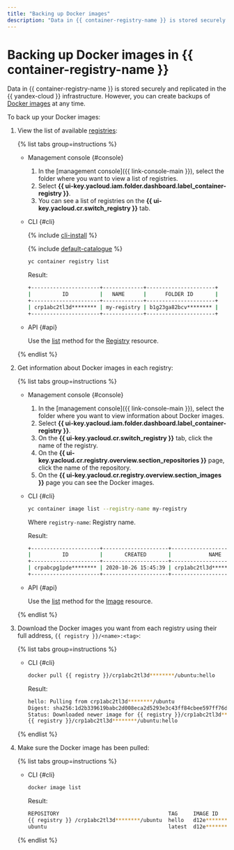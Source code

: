 ```yaml
---
title: "Backing up Docker images"
description: "Data in {{ container-registry-name }} is stored securely and replicated in the {{ yandex-cloud }} infrastructure. However, you can create backups of Docker images at any time. To back up your Docker images, follow the instructions in this article."
---
```


# Backing up Docker images in {{ container-registry-name }}

Data in {{ container-registry-name }} is stored securely and replicated in the {{ yandex-cloud }} infrastructure. However, you can create backups of [Docker images](../concepts/docker-image.md) at any time.

To back up your Docker images:

1. View the list of available [registries](registry.md):

   {% list tabs group=instructions %}

   - Management console {#console}

      1. In the [management console]({{ link-console-main }}), select the folder where you want to view a list of registries.
      1. Select **{{ ui-key.yacloud.iam.folder.dashboard.label_container-registry }}**.
      1. You can see a list of registries on the **{{ ui-key.yacloud.cr.switch_registry }}** tab.

   - CLI {#cli}

      {% include [cli-install](../../_includes/cli-install.md) %}

      {% include [default-catalogue](../../_includes/default-catalogue.md) %}

      ```bash
      yc container registry list
      ```

      Result:

      ```bash
      +----------------------+-------------+----------------------+
      |          ID          |   NAME      |      FOLDER ID       |
      +----------------------+-------------+----------------------+
      | crp1abc2tl3d******** | my-registry | b1g23ga82bcv******** |
      +----------------------+-------------+----------------------+
      ```

   - API {#api}

      Use the [list](../api-ref/Registry/list.md) method for the [Registry](../api-ref/Registry/) resource.

   {% endlist %}

1. Get information about Docker images in each registry:

   {% list tabs group=instructions %}

   - Management console {#console}

      1. In the [management console]({{ link-console-main }}), select the folder where you want to view information about Docker images.
      1. Select **{{ ui-key.yacloud.iam.folder.dashboard.label_container-registry }}**.
      1. On the **{{ ui-key.yacloud.cr.switch_registry }}** tab, click the name of the registry.
      1. On the **{{ ui-key.yacloud.cr.registry.overview.section_repositories }}** page, click the name of the repository.
      1. On the **{{ ui-key.yacloud.cr.registry.overview.section_images }}** page you can see the Docker images.

   - CLI {#cli}

      ```bash
      yc container image list --registry-name my-registry
      ```

      Where `registry-name`: Registry name.

      Result:

      ```bash
      +----------------------+---------------------+-----------------------------+-------+-----------------+
      |          ID          |       CREATED       |            NAME             | TAGS  | COMPRESSED SIZE |
      +----------------------+---------------------+-----------------------------+-------+-----------------+
      | crpabcpg1pde******** | 2020-10-26 15:45:39 | crp1abc2tl3d********/ubuntu | hello | 27.2 MB         |
      +----------------------+---------------------+-----------------------------+-------+-----------------+
      ```

   - API {#api}

      Use the [list](../api-ref/Image/list.md) method for the [Image](../api-ref/Image/) resource.

   {% endlist %}

1. Download the Docker images you want from each registry using their full address, `{{ registry }}/<name>:<tag>`:

   {% list tabs group=instructions %}

   - CLI {#cli}

      ```bash
      docker pull {{ registry }}/crp1abc2tl3d********/ubuntu:hello
      ```

      Result:

      ```bash
      hello: Pulling from crp1abc2tl3d********/ubuntu
      Digest: sha256:1d2b339619babc2d008eca2d5293e3c43ff84cbee597ff76dd3e7f7d********
      Status: Downloaded newer image for {{ registry }}/crp1abc2tl3d********/ubuntu:hello
      {{ registry }}/crp1abc2tl3d********/ubuntu:hello
      ```

   {% endlist %}

1. Make sure the Docker image has been pulled:

   {% list tabs group=instructions %}

   - CLI {#cli}

      ```bash
      docker image list
      ```

      Result:

      ```bash
      REPOSITORY                                   TAG     IMAGE ID      CREATED     SIZE
      {{ registry }} /crp1abc2tl3d********/ubuntu  hello   d12e********  3 days ago  72.9MB
      ubuntu                                       latest  d12e********  3 days ago  72.9MB
      ```

   {% endlist %}